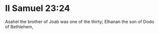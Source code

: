 # II Samuel 23:24

Asahel the brother of Joab was one of the thirty; Elhanan the son of Dodo of Bethlehem,
